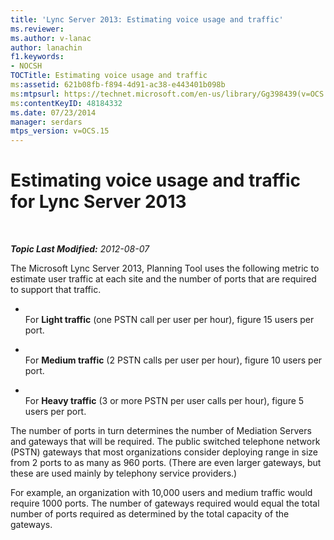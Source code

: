 ```yaml
---
title: 'Lync Server 2013: Estimating voice usage and traffic'
ms.reviewer: 
ms.author: v-lanac
author: lanachin
f1.keywords:
- NOCSH
TOCTitle: Estimating voice usage and traffic
ms:assetid: 621b08fb-f894-4d91-ac38-e443401b098b
ms:mtpsurl: https://technet.microsoft.com/en-us/library/Gg398439(v=OCS.15)
ms:contentKeyID: 48184332
ms.date: 07/23/2014
manager: serdars
mtps_version: v=OCS.15
---
```


<div data-xmlns="http://www.w3.org/1999/xhtml">

<div class="topic" data-xmlns="http://www.w3.org/1999/xhtml" data-msxsl="urn:schemas-microsoft-com:xslt" data-cs="https://msdn.microsoft.com/">

<div data-asp="https://msdn2.microsoft.com/asp">

# Estimating voice usage and traffic for Lync Server 2013

</div>

<div id="mainSection">

<div id="mainBody">

<span> </span>

_**Topic Last Modified:** 2012-08-07_

The Microsoft Lync Server 2013, Planning Tool uses the following metric to estimate user traffic at each site and the number of ports that are required to support that traffic.

  - <span></span>  
    For **Light traffic** (one PSTN call per user per hour), figure 15 users per port.

  - <span></span>  
    For **Medium traffic** (2 PSTN calls per user per hour), figure 10 users per port.

  - <span></span>  
    For **Heavy traffic** (3 or more PSTN per user calls per hour), figure 5 users per port.

The number of ports in turn determines the number of Mediation Servers and gateways that will be required. The public switched telephone network (PSTN) gateways that most organizations consider deploying range in size from 2 ports to as many as 960 ports. (There are even larger gateways, but these are used mainly by telephony service providers.)

For example, an organization with 10,000 users and medium traffic would require 1000 ports. The number of gateways required would equal the total number of ports required as determined by the total capacity of the gateways.

</div>

<span> </span>

</div>

</div>

</div>

